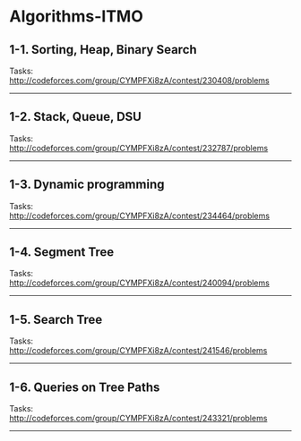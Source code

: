 # Algorithms-ITMO

## 1-1. Sorting, Heap, Binary Search
Tasks: http://codeforces.com/group/CYMPFXi8zA/contest/230408/problems  
* * *

## 1-2. Stack, Queue, DSU
Tasks: http://codeforces.com/group/CYMPFXi8zA/contest/232787/problems  
 * * *

## 1-3. Dynamic programming
Tasks: http://codeforces.com/group/CYMPFXi8zA/contest/234464/problems  
* * *

## 1-4. Segment Tree
Tasks: http://codeforces.com/group/CYMPFXi8zA/contest/240094/problems  
 * * *

## 1-5. Search Tree
Tasks: http://codeforces.com/group/CYMPFXi8zA/contest/241546/problems   
 * * *
 
 ## 1-6. Queries on Tree Paths
Tasks: http://codeforces.com/group/CYMPFXi8zA/contest/243321/problems  
 * * *




